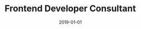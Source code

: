 ---
title: "Frontend Developer Consultant"
company: "EventForce Retail"
date: 2019-01-01
highlights: []
skills: []
__highlights: ['...','Jest','Cypress','UI library with Storybook']
__skills: ['React', 'Redux', 'Jest', 'Storybook', 'Cypress', 'GraphQL', 'Syncfusion']
image: './files/spotproduction-logo.png'
imageAlt: 'SmartBudget Logo'
---